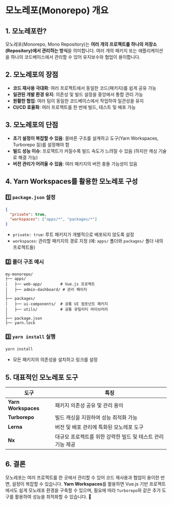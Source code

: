 # 모노레포(Monorepo) 개요

## 1. 모노레포란?

모노레포(Monorepo, Mono Repository)는 **여러 개의 프로젝트를 하나의 저장소(Repository)에서 관리하는 방식**을 의미합니다. 여러 개의 패키지 또는 애플리케이션을 하나의 코드베이스에서 관리할 수 있어 유지보수와 협업이 용이합니다.

## 2. 모노레포의 장점

- **코드 재사용 극대화**: 여러 프로젝트에서 동일한 코드(패키지)를 쉽게 공유 가능
- **일관된 개발 환경 유지**: 의존성 및 빌드 설정을 중앙에서 통합 관리 가능
- **원활한 협업**: 여러 팀이 동일한 코드베이스에서 작업하여 일관성을 유지
- **CI/CD 효율화**: 여러 프로젝트를 한 번에 빌드, 테스트 및 배포 가능

## 3. 모노레포의 단점

- **초기 설정이 복잡할 수 있음**: 올바른 구조를 설계하고 도구(Yarn Workspaces, Turborepo 등)를 설정해야 함
- **빌드 성능 이슈**: 프로젝트가 커질수록 빌드 속도가 느려질 수 있음 (하지만 캐싱 기술로 해결 가능)
- **버전 관리가 어려울 수 있음**: 여러 패키지의 버전 충돌 가능성이 있음

## 4. Yarn Workspaces를 활용한 모노레포 구성

### 1️⃣ `package.json` 설정

```json
{
  "private": true,
  "workspaces": ["apps/*", "packages/*"]
}
```

- `private: true`: 루트 패키지가 개별적으로 배포되지 않도록 설정
- `workspaces`: 관리할 패키지의 경로 지정 (예: `apps/` 폴더와 `packages/` 폴더 내의 프로젝트들)

### 2️⃣ 폴더 구조 예시

```
my-monorepo/
├── apps/
│   ├── web-app/        # Vue.js 프로젝트
│   ├── admin-dashboard/ # 관리 페이지
│
├── packages/
│   ├── ui-components/  # 공통 UI 컴포넌트 패키지
│   ├── utils/          # 공통 유틸리티 라이브러리
│
├── package.json
├── yarn.lock
```

### 3️⃣ `yarn install` 실행

```sh
yarn install
```

- 모든 패키지의 의존성을 설치하고 링크를 설정

## 5. 대표적인 모노레포 도구

| 도구                | 특징                                                        |
| ------------------- | ----------------------------------------------------------- |
| **Yarn Workspaces** | 패키지 의존성 공유 및 관리 용이                             |
| **Turborepo**       | 빌드 캐싱을 지원하여 성능 최적화 가능                       |
| **Lerna**           | 버전 및 배포 관리에 특화된 모노레포 도구                    |
| **Nx**              | 대규모 프로젝트를 위한 강력한 빌드 및 테스트 관리 기능 제공 |

## 6. 결론

모노레포는 여러 프로젝트를 한 곳에서 관리할 수 있어 코드 재사용과 협업이 용이한 반면, 설정이 복잡할 수 있습니다. **Yarn Workspaces**를 활용하면 Vue.js 기반 프로젝트에서도 쉽게 모노레포 환경을 구축할 수 있으며, 필요에 따라 `Turborepo`와 같은 추가 도구를 활용하여 성능을 최적화할 수 있습니다. 🚀
